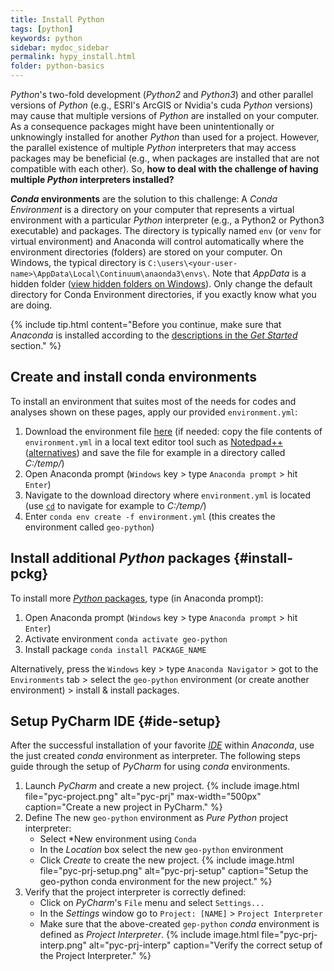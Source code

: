 ```yaml
---
title: Install Python
tags: [python]
keywords: python
sidebar: mydoc_sidebar
permalink: hypy_install.html
folder: python-basics
---
```



*Python*'s two-fold development (*Python2* and *Python3*) and other parallel versions of *Python* (e.g., ESRI's ArcGIS or Nvidia's cuda *Python* versions) may cause that multiple versions of *Python* are installed on your computer. As a consequence packages might have been unintentionally or unknowingly installed for another *Python* than used for a project. However, the parallel existence of multiple *Python* interpreters that may access packages may be beneficial (e.g., when packages are installed that are not compatible with each other). So, **how to deal with the challenge of having multiple *Python* interpreters installed?**

***Conda* environments** are the solution to this challenge: A *Conda Environment* is a directory on your computer that represents a virtual environment with a particular *Python* interpreter (e.g., a Python2 or Python3 executable) and packages. The directory is typically named `env` (or `venv` for virtual environment) and Anaconda will control automatically where the environment directories (folders) are stored on your computer. On Windows, the typical directory is `C:\users\<your-user-name>\AppData\Local\Continuum\anaonda3\envs\`. Note that *AppData* is a hidden folder ([view hidden folders on Windows](https://support.microsoft.com/en-us/help/4028316/windows-view-hidden-files-and-folders-in-windows-10)). Only change the default directory for Conda Environment directories, if you exactly know what you are doing.

{% include tip.html content="Before you continue, make sure that *Anaconda* is installed according to the [descriptions in the *Get Started*](hy_ide.html#anaconda) section." %}

## Create and install conda environments 
To install an environment that suites most of the needs for codes and analyses shown on these pages, apply our provided `environment.yml`:

1. Download the environment file [here](https://github.com/hydro-informatics/materials-py-install/blob/master/environment.yml) (if needed: copy the file contents of `environment.yml` in a local text editor tool such as [Notedpad++](https://notepad-plus-plus.org/) ([alternatives](hy_others.html#npp)) and save the file for example in a directory called *C:/temp/*)
1. Open Anaconda prompt (`Windows` key > type `Anaconda prompt` > hit `Enter`)
1. Navigate to the download directory where `environment.yml` is located (use [`cd`](https://www.digitalcitizen.life/command-prompt-how-use-basic-commands) to navigate for example to *C:/temp/*)
1. Enter `conda env create -f environment.yml` (this creates the environment called `geo-python`)

## Install additional *Python* packages {#install-pckg}
To install more [*Python* packages](hypy_pckg.html), type (in Anaconda prompt): 

1. Open Anaconda prompt (`Windows` key > type `Anaconda prompt` > hit `Enter`)
1. Activate environment `conda activate geo-python`
1. Install package `conda install PACKAGE_NAME`

Alternatively, press the `Windows` key > type `Anaconda Navigator` > got to the `Environments` tab > select the `geo-python` environment (or create another environment) > install & install packages. 

## Setup PyCharm IDE {#ide-setup}
After the successful installation of your favorite [*IDE*](hy_ide.html#ide) within *Anaconda*, use the just created *conda* environment as interpreter. The following steps guide through the setup of *PyCharm* for using *conda* environments.

1. Launch *PyCharm* and create a new project. 
    {% include image.html file="pyc-project.png" alt="pyc-prj" max-width="500px" caption="Create a new project in PyCharm." %}
1. Define The new `geo-python` environment as *Pure Python* project interpreter:
    * Select *New environment using `Conda`
    * In the *Location* box select the new `geo-python` environment
    * Click *Create* to create the new project.
    {% include image.html file="pyc-prj-setup.png" alt="pyc-prj-setup" caption="Setup the geo-python conda environment for the new project." %}
1. Verify that the project interpreter is correctly defined:
    * Click on *PyCharm*'s `File` menu and select `Settings...` 
    * In the *Settings* window go to `Project: [NAME]` > `Project Interpreter` 
    * Make sure that the above-created `gep-python` *conda* environment is defined as *Project Interpreter*.
    {% include image.html file="pyc-prj-interp.png" alt="pyc-prj-interp" caption="Verify the correct setup of the Project Interpreter." %}
